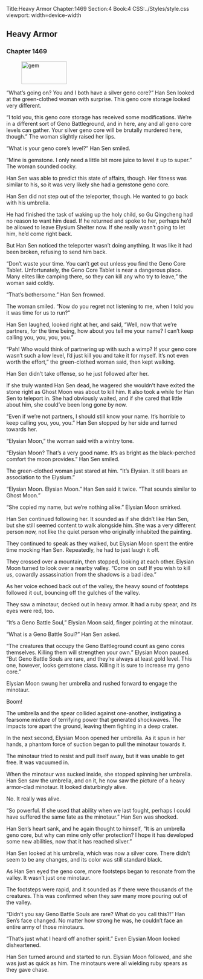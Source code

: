 Title:Heavy Armor 
Chapter:1469 
Section:4 
Book:4 
CSS:../Styles/style.css 
viewport: width=device-width
  
## Heavy Armor
### Chapter 1469
  
<figure>
	<img src="../Images/gem.gif" alt="gem" id="gem" width="120" height="60" />
</figure>
  

  
“What’s going on? You and I both have a silver geno core?” Han Sen looked at the green-clothed woman with surprise. This geno core storage looked very different.

“I told you, this geno core storage has received some modifications. We’re in a different sort of Geno Battleground, and in here, any and all geno core levels can gather. Your silver geno core will be brutally murdered here, though.” The woman slightly raised her lips.

“What is your geno core’s level?” Han Sen smiled.

“Mine is gemstone. I only need a little bit more juice to level it up to super.” The woman sounded cocky.

Han Sen was able to predict this state of affairs, though. Her fitness was similar to his, so it was very likely she had a gemstone geno core.

Han Sen did not step out of the teleporter, though. He wanted to go back with his umbrella.

He had finished the task of waking up the holy child, so Gu Qingcheng had no reason to want him dead. If he returned and spoke to her, perhaps he’d be allowed to leave Elysium Shelter now. If she really wasn’t going to let him, he’d come right back.

But Han Sen noticed the teleporter wasn’t doing anything. It was like it had been broken, refusing to send him back.

“Don’t waste your time. You can’t get out unless you find the Geno Core Tablet. Unfortunately, the Geno Core Tablet is near a dangerous place. Many elites like camping there, so they can kill any who try to leave,” the woman said coldly.

“That’s bothersome.” Han Sen frowned.

The woman smiled. “Now do you regret not listening to me, when I told you it was time for us to run?”

Han Sen laughed, looked right at her, and said, “Well, now that we’re partners, for the time being, how about you tell me your name? I can’t keep calling you, you, you, you.”

“Pah! Who would think of partnering up with such a wimp? If your geno core wasn’t such a low level, I’d just kill you and take it for myself. It’s not even worth the effort,” the green-clothed woman said, then kept walking.

Han Sen didn’t take offense, so he just followed after her.

If she truly wanted Han Sen dead, he wagered she wouldn’t have exited the stone right as Ghost Moon was about to kill him. It also took a while for Han Sen to teleport in. She had obviously waited, and if she cared that little about him, she could’ve been long gone by now.

“Even if we’re not partners, I should still know your name. It’s horrible to keep calling you, you, you.” Han Sen stopped by her side and turned towards her.

“Elysian Moon,” the woman said with a wintry tone.

“Elysian Moon? That’s a very good name. It’s as bright as the black-perched comfort the moon provides.” Han Sen smiled.

The green-clothed woman just stared at him. “It’s Elysian. It still bears an association to the Elysium.”

“Elysian Moon. Elysian Moon.” Han Sen said it twice. “That sounds similar to Ghost Moon.”

“She copied my name, but we’re nothing alike.” Elysian Moon smirked.

Han Sen continued following her. It sounded as if she didn’t like Han Sen, but she still seemed content to walk alongside him. She was a very different person now, not like the quiet person who originally inhabited the painting.

They continued to speak as they walked, but Elysian Moon spent the entire time mocking Han Sen. Repeatedly, he had to just laugh it off.

They crossed over a mountain, then stopped, looking at each other. Elysian Moon turned to look over a nearby valley. “Come on out! If you wish to kill us, cowardly assassination from the shadows is a bad idea.”

As her voice echoed back out of the valley, the heavy sound of footsteps followed it out, bouncing off the gulches of the valley.

They saw a minotaur, decked out in heavy armor. It had a ruby spear, and its eyes were red, too.

“It’s a Geno Battle Soul,” Elysian Moon said, finger pointing at the minotaur.

“What is a Geno Battle Soul?” Han Sen asked.

“The creatures that occupy the Geno Battleground count as geno cores themselves. Killing them will strengthen your own.” Elysian Moon paused. “But Geno Battle Souls are rare, and they’re always at least gold level. This one, however, looks gemstone class. Killing it is sure to increase my geno core.”

Elysian Moon swung her umbrella and rushed forward to engage the minotaur.

Boom!

The umbrella and the spear collided against one-another, instigating a fearsome mixture of terrifying power that generated shockwaves. The impacts tore apart the ground, leaving them fighting in a deep crater.

In the next second, Elysian Moon opened her umbrella. As it spun in her hands, a phantom force of suction began to pull the minotaur towards it.

The minotaur tried to resist and pull itself away, but it was unable to get free. It was vacuumed in.

When the minotaur was sucked inside, she stopped spinning her umbrella. Han Sen saw the umbrella, and on it, he now saw the picture of a heavy armor-clad minotaur. It looked disturbingly alive.

No. It really was alive.

“So powerful. If she used that ability when we last fought, perhaps I could have suffered the same fate as the minotaur.” Han Sen was shocked.

Han Sen’s heart sank, and he again thought to himself, “It is an umbrella geno core, but why can mine only offer protection? I hope it has developed some new abilities, now that it has reached silver.”

Han Sen looked at his umbrella, which was now a silver core. There didn’t seem to be any changes, and its color was still standard black.

As Han Sen eyed the geno core, more footsteps began to resonate from the valley. It wasn’t just one minotaur.

The footsteps were rapid, and it sounded as if there were thousands of the creatures. This was confirmed when they saw many more pouring out of the valley.

“Didn’t you say Geno Battle Souls are rare? What do you call this?!” Han Sen’s face changed. No matter how strong he was, he couldn’t face an entire army of those minotaurs.

“That’s just what I heard off another spirit.” Even Elysian Moon looked disheartened.

Han Sen turned around and started to run. Elysian Moon followed, and she was just as quick as him. The minotaurs were all wielding ruby spears as they gave chase.